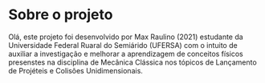 # Sobre o projeto

Olá, este projeto foi desenvolvido por Max Raulino (2021) estudante da Universidade Federal Ruaral do Semiárido (UFERSA) com o intuito de auxiliar a investigação e melhorar a aprendizagem de conceitos físicos presenstes na disciplina de Mecânica Clássica nos tópicos de Lançamento de Projéteis e Colisões Unidimensionais. 